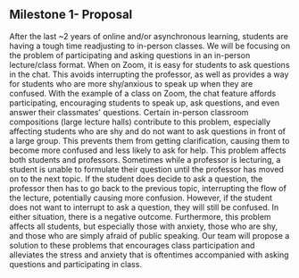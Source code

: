 ## Milestone 1- Proposal
After the last ~2 years of online and/or asynchronous learning, students are having a tough time readjusting to in-person classes. We will be focusing on the problem of participating and asking questions in an in-person lecture/class format. When on Zoom, it is easy for students to ask questions in the chat. This avoids interrupting the professor, as well as provides a way for students who are more shy/anxious to speak up when they are confused.
With the example of a class on Zoom, the chat feature affords participating, encouraging students to speak up, ask questions, and even answer their classmates' questions. Certain in-person classroom compositions (large lecture halls) contribute to this problem, especially affecting students who are shy and do not want to ask questions in front of a large group. This prevents them from getting clarification, causing them to become more confused and less likely to ask for help.
This problem affects both students and professors. Sometimes while a professor is lecturing, a student is unable to formulate their question until the professor has moved on to the next topic. If the student does decide to ask a question, the professor then has to go back to the previous topic, interrupting the flow of the lecture, potentially causing more confusion. However, if the student does not want to interrupt to ask a question, they will still be confused. In either situation, there is a negative outcome. Furthermore, this problem affects all students, but especially those with anxiety, those who are shy, and those who are simply afraid of public speaking. Our team will propose a solution to these problems that encourages class participation and alleviates the stress and anxiety that is oftentimes accompanied with asking questions and participating in class.
